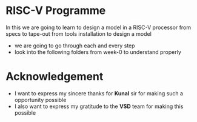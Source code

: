 # RISC-V Programme

In this we are going to learn to design a model in a RISC-V processor from specs to tape-out
from tools installation to design a model

- we are going to go through each and every step
- look into the following folders from week-0 to understand properly

# Acknowledgement

- I want to express my sincere thanks for **Kunal** sir for making such a opportunity possible
- I also want to express my gratitude to the **VSD** team for making this possible

